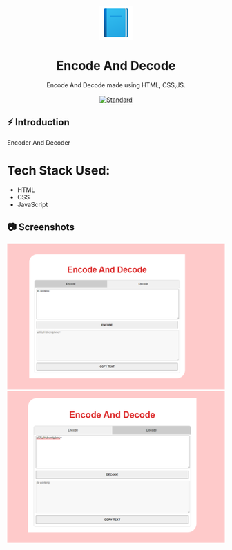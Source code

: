 <p align="center">
    <img alt="" height="80" src="./img/add-readme (1).png">
  </a>
</p>
<h1 align="center">Encode And Decode </h1>

<div align="center">
 Encode And Decode made using HTML, CSS,JS.
</div>

<br />

<div align="center">
  <!-- Standard -->
  <a href="https://standardjs.com">
    <img src="https://img.shields.io/badge/code%20style-standard-brightgreen.svg?style=flat-square"
      alt="Standard" />
  </a>
</div>

## ⚡️  Introduction
Encoder And Decoder

# Tech Stack Used:
  - HTML
  - CSS
  - JavaScript
  
## 📷 Screenshots

![ss1](./img/000.1.png)
![ss2](./img/000.2.png)

